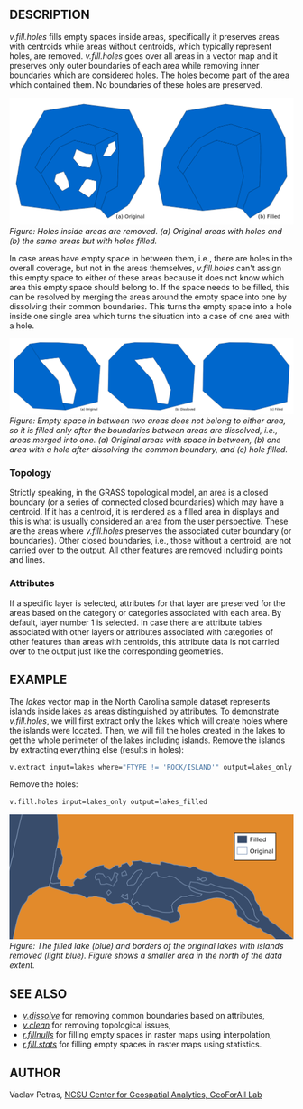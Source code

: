 ## DESCRIPTION

*v.fill.holes* fills empty spaces inside areas, specifically it
preserves areas with centroids while areas without centroids, which
typically represent holes, are removed. *v.fill.holes* goes over all
areas in a vector map and it preserves only outer boundaries of each
area while removing inner boundaries which are considered holes. The
holes become part of the area which contained them. No boundaries of
these holes are preserved.

[<img src="v_fill_holes_filled.png" data-border="0" width="600"
alt="Several areas, some with holes (left) and the same areas but with holes filled (right)" />](v_fill_holes_filled.png)  
*Figure: Holes inside areas are removed. (a) Original areas with holes
and (b) the same areas but with holes filled.*

In case areas have empty space in between them, i.e., there are holes in
the overall coverage, but not in the areas themselves, *v.fill.holes*
can't assign this empty space to either of these areas because it does
not know which area this empty space should belong to. If the space
needs to be filled, this can be resolved by merging the areas around the
empty space into one by dissolving their common boundaries. This turns
the empty space into a hole inside one single area which turns the
situation into a case of one area with a hole.

[<img src="v_fill_holes_filled_with_dissolve.png" data-border="0"
width="600"
alt="Two areas with empty space in between (left), both areas merged (middle), and the empty space filled (right)" />](v_fill_holes_filled_with_dissolve.png)  
*Figure: Empty space in between two areas does not belong to either
area, so it is filled only after the boundaries between areas are
dissolved, i.e., areas merged into one. (a) Original areas with space in
between, (b) one area with a hole after dissolving the common boundary,
and (c) hole filled.*

### Topology

Strictly speaking, in the GRASS topological model, an area is a closed
boundary (or a series of connected closed boundaries) which may have a
centroid. If it has a centroid, it is rendered as a filled area in
displays and this is what is usually considered an area from the user
perspective. These are the areas where *v.fill.holes* preserves the
associated outer boundary (or boundaries). Other closed boundaries,
i.e., those without a centroid, are not carried over to the output. All
other features are removed including points and lines.

### Attributes

If a specific layer is selected, attributes for that layer are preserved
for the areas based on the category or categories associated with each
area. By default, layer number 1 is selected. In case there are
attribute tables associated with other layers or attributes associated
with categories of other features than areas with centroids, this
attribute data is not carried over to the output just like the
corresponding geometries.

## EXAMPLE

The *lakes* vector map in the North Carolina sample dataset represents
islands inside lakes as areas distinguished by attributes. To
demonstrate *v.fill.holes*, we will first extract only the lakes which
will create holes where the islands were located. Then, we will fill the
holes created in the lakes to get the whole perimeter of the lakes
including islands. Remove the islands by extracting everything else
(results in holes):

```sh
v.extract input=lakes where="FTYPE != 'ROCK/ISLAND'" output=lakes_only
```

Remove the holes:

```sh
v.fill.holes input=lakes_only output=lakes_filled
```

[<img src="v_fill_holes.png" data-border="0" width="600"
alt="Lake without holes overlapping with the lines marking the original" />](v_fill_holes.png)  
*Figure: The filled lake (blue) and borders of the original lakes with
islands removed (light blue). Figure shows a smaller area in the north
of the data extent.*

## SEE ALSO

- *[v.dissolve](v.dissolve.md)* for removing common boundaries based on
  attributes,
- *[v.clean](v.clean.md)* for removing topological issues,
- *[r.fillnulls](r.fillnulls.md)* for filling empty spaces in raster
  maps using interpolation,
- *[r.fill.stats](r.fill.stats.md)* for filling empty spaces in raster
  maps using statistics.

## AUTHOR

Vaclav Petras, [NCSU Center for Geospatial Analytics, GeoForAll
Lab](http://geospatial.ncsu.edu/)
